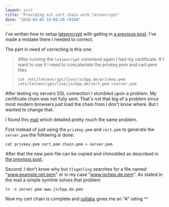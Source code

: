 ```yaml
---
layout: post
title: "Providing ssl cert chain with letsencrypt"
date: "2016-03-02 14:08:20 +0100"
---
```


I've written how to setup [letsencrypt][letsenc] with gatling in [a previous post][ssl-proxy]. I've made a mistake there I needed to correct.

The part in need of correcting is this one:

>After running the `letsencrypt` command again I had my certificate. If I want to use it I need to concatenate the privkey.pem and cert.pem files
>
>     cat /etc/letsencrypt/live/jschpp.de/privkey.pem /etc/letsencrypt/live/jschpp.de/cert.pem >server.pem
>

After testing my servers SSL connection I stumbled upon a problem. My certificate chain was not fully sent.
That's not that big of a problem since most modern browsers just load the chain from I don't know where. But I wanted to change that.

I found this [mail][mail] which detailed pretty much the same problem.

First instead of just using the `privkey.pem` and `cert.pem` to generate the `server.pem` the following is done:

```
cat privkey.pem cert.pem chain.pem > server.pem
```

After that the new pem file can be copied and chmodded as described in [the previous post][ssl-proxy].

Second: I don't know why but `tlsgatling` searches for a file named "www.example.net.pem" or in my case "www.jschpp.de.pem". As stated in the mail a simple symlink solves that problem

```
ln -s server.pem www.jschpp.de.pem
```

Now my cert chain is complete and [ssllabs][ssllabs] gives me an "A" rating ^^

[letsenc]: https://letsencrypt.org/
[ssl-proxy]: https://www.jschpp.de/2016/01/18/ssl-and-proxy.html
[mail]: http://permalink.gmane.org/gmane.comp.web.gatling/302
[ssllabs]: https://www.ssllabs.com/ssltest/analyze.html?d=jschpp.de

